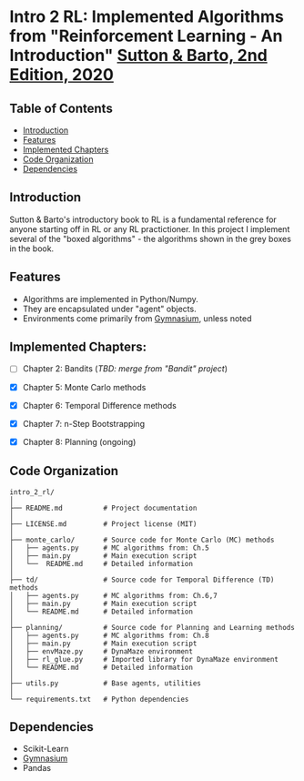 [Sutton & Barto RL Book]: http://incompleteideas.net/book/RLbook2020.pdf
[Sutton & Barto, 2nd Edition, 2020]: http://incompleteideas.net/book/RLbook2020.pdf
[Gymnasium]: https://gymnasium.farama.org/

# Intro 2 RL: Implemented Algorithms from "Reinforcement Learning - An Introduction" [Sutton & Barto, 2nd Edition, 2020]

## Table of Contents
- [Introduction](#introduction)
- [Features](#features)
- [Implemented Chapters](#implemented-chapters)
- [Code Organization](#code-organization)
- [Dependencies](#dependencies)

## Introduction
Sutton & Barto's introductory book to RL is a fundamental reference for anyone starting off in RL or any RL practictioner. In this project I implement several of the "boxed algorithms" - the algorithms shown in the grey boxes in the book.

## Features
* Algorithms are implemented in Python/Numpy. 
* They are encapsulated under "agent" objects. 
* Environments come primarily from [Gymnasium], unless noted

## Implemented Chapters:
- [ ] Chapter 2: Bandits (_TBD: merge from "Bandit" project_)
- [x] Chapter 5: Monte Carlo methods
- [x] Chapter 6: Temporal Difference methods
- [x] Chapter 7: n-Step Bootstrapping
- [x] Chapter 8: Planning (ongoing)


## Code Organization
```
intro_2_rl/
│
├── README.md          # Project documentation
│
├── LICENSE.md         # Project license (MIT)
│
├── monte_carlo/       # Source code for Monte Carlo (MC) methods
│   ├── agents.py      # MC algorithms from: Ch.5
│   ├── main.py        # Main execution script
│   └──  README.md     # Detailed information
│
├── td/                # Source code for Temporal Difference (TD) methods
│   ├── agents.py      # MC algorithms from: Ch.6,7
│   ├── main.py        # Main execution script
│   └── README.md      # Detailed information
│
├── planning/          # Source code for Planning and Learning methods
│   ├── agents.py      # MC algorithms from: Ch.8
│   ├── main.py        # Main execution script
│   ├── envMaze.py     # DynaMaze environment
│   ├── rl_glue.py     # Imported library for DynaMaze environment
│   └── README.md      # Detailed information
│
├── utils.py           # Base agents, utilities
│
└── requirements.txt   # Python dependencies

```

## Dependencies

* Scikit-Learn
* [Gymnasium]
* Pandas

